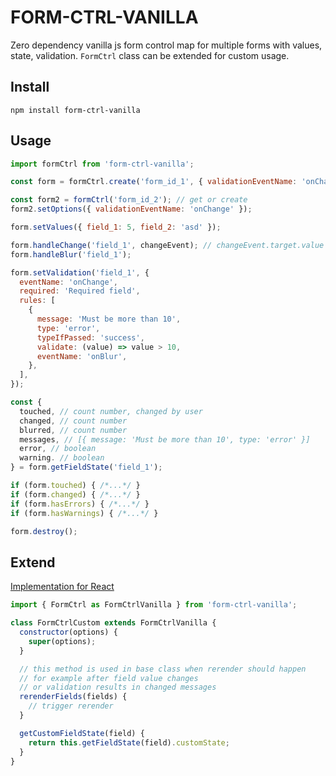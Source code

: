 # FORM-CTRL-VANILLA

Zero dependency vanilla js form control map for multiple forms with values, state, validation. `FormCtrl` class can be extended for custom usage.

## Install

`npm install form-ctrl-vanilla`

## Usage

```js
import formCtrl from 'form-ctrl-vanilla';

const form = formCtrl.create('form_id_1', { validationEventName: 'onChange' });

const form2 = formCtrl('form_id_2'); // get or create
form2.setOptions({ validationEventName: 'onChange' });

form.setValues({ field_1: 5, field_2: 'asd' });

form.handleChange('field_1', changeEvent); // changeEvent.target.value will be used
form.handleBlur('field_1');

form.setValidation('field_1', {
  eventName: 'onChange',
  required: 'Required field',
  rules: [
    {
      message: 'Must be more than 10',
      type: 'error',
      typeIfPassed: 'success',
      validate: (value) => value > 10,
      eventName: 'onBlur',
    },
  ],
});

const {
  touched, // count number, changed by user
  changed, // count number
  blurred, // count number
  messages, // [{ message: 'Must be more than 10', type: 'error' }]
  error, // boolean
  warning. // boolean
} = form.getFieldState('field_1');

if (form.touched) { /*...*/ }
if (form.changed) { /*...*/ }
if (form.hasErrors) { /*...*/ }
if (form.hasWarnings) { /*...*/ }

form.destroy();
```

## Extend

[Implementation for React](https://github.com/applecube/form-ctrl-react)

```js
import { FormCtrl as FormCtrlVanilla } from 'form-ctrl-vanilla';

class FormCtrlCustom extends FormCtrlVanilla {
  constructor(options) {
    super(options);
  }

  // this method is used in base class when rerender should happen
  // for example after field value changes
  // or validation results in changed messages
  rerenderFields(fields) {
    // trigger rerender
  }

  getCustomFieldState(field) {
    return this.getFieldState(field).customState;
  }
}
```
